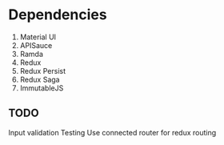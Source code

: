 # Dependencies

1. Material UI
2. APISauce
3. Ramda
4. Redux
5. Redux Persist
6. Redux Saga
7. ImmutableJS


## TODO
Input validation
Testing
Use connected router for redux routing
